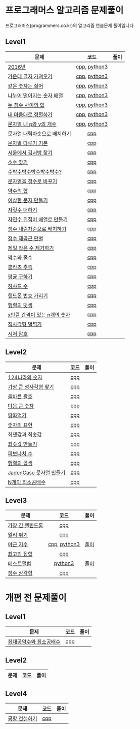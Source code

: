 # 프로그래머스 알고리즘 문제풀이
프로그래머스(programmers.co.kr)의 알고리즘 연습문제 풀이입니다.

## Level1
| 문제 | 코드 | 풀이 |
| ------------- |:-------------:| -----:|
| [2016년](https://programmers.co.kr/learn/courses/30/lessons/12901) | [cpp](cpp/level1_2016.cpp), [python3](python3/level1_2016.py) | |
| [가운데 글자 가져오기](https://programmers.co.kr/learn/courses/30/lessons/12903) | [cpp](cpp/level1_middle_character.cpp), [python3](python3/level1_middle_character.py) | |
| [같은 숫자는 싫어](https://programmers.co.kr/learn/courses/30/lessons/12906) | [cpp](cpp/level1_unique_number.cpp), [python3](python3/level1_unique_number.py) | |
| [나누어 떨어지는 숫자 배열](https://programmers.co.kr/learn/courses/30/lessons/12910) | [cpp](cpp/level1_divisible.cpp), [python3](python3/level1_divisible.py) | |
| [두 정수 사이의 합](https://programmers.co.kr/learn/courses/30/lessons/12912) | [cpp](cpp/level1_sum.cpp), [python3](python3/level1_sum.py) | |
| [내 마음대로 정렬하기](https://programmers.co.kr/learn/courses/30/lessons/12915) | [cpp](cpp/level1_custom_sort.cpp), [python3](python3/level1_custom_sort.py) | |
| [문자열 내 p와 y의 개수](https://programmers.co.kr/learn/courses/30/lessons/12916) | [cpp](cpp/level1_p_and_y_count.cpp), [python3](python3/level1_p_and_y_count.py) | |
| [문자열 내림차순으로 배치하기](https://programmers.co.kr/learn/courses/30/lessons/12917) | [cpp](cpp/level1_character_desc.cpp) | |
| [문자열 다루기 기본](https://programmers.co.kr/learn/courses/30/lessons/12918) | [cpp](cpp/level1_string_control.cpp) | |
| [서울에서 김서방 찾기](https://programmers.co.kr/learn/courses/30/lessons/12919) | [cpp](cpp/level1_find_kim.cpp) | |
| [소수 찾기](https://programmers.co.kr/learn/courses/30/lessons/12921) | [cpp](cpp/level1_numOfPrime.cpp) | |
| [수박수박수박수박수박수?](https://programmers.co.kr/learn/courses/30/lessons/12922) | [cpp](cpp/level1_watermelon.cpp) | |
| [문자열을 정수로 바꾸기](https://programmers.co.kr/learn/courses/30/lessons/12925) | [cpp](cpp/level1_string_to_number.cpp) | |
| [약수의 합](https://programmers.co.kr/learn/courses/30/lessons/12928) | [cpp](cpp/level1_sum_divisor.cpp) | |
| [이상한 문자 만들기](https://programmers.co.kr/learn/courses/30/lessons/12930) | [cpp](cpp/level1_weird_string.cpp) | |
| [자릿수 더하기](https://programmers.co.kr/learn/courses/30/lessons/12931) | [cpp](cpp/level1_sum_digit.cpp) | |
| [자연수 뒤집어 배열로 만들기](https://programmers.co.kr/learn/courses/30/lessons/12932) | [cpp](cpp/level1_number_reverse.cpp) | |
| [정수 내림차순으로 배치하기](https://programmers.co.kr/learn/courses/30/lessons/12933) | [cpp](cpp/level1_number_desc.cpp) | |
| [정수 제곱근 판별](https://programmers.co.kr/learn/courses/30/lessons/12934) | [cpp](cpp/level1_checksquare_root.cpp) | |
| [제일 작은 수 제거하기](https://programmers.co.kr/learn/courses/30/lessons/12935) | [cpp](cpp/level1_find_min.cpp) | |
| [짝수와 홀수](https://programmers.co.kr/learn/courses/30/lessons/12937) | [cpp](cpp/level1_even_and_odd.cpp) | |
| [콜라츠 추측](https://programmers.co.kr/learn/courses/30/lessons/12943) | [cpp](cpp/level1_collatz.cpp) | |
| [평균 구하기](https://programmers.co.kr/learn/courses/30/lessons/12944) | [cpp](cpp/level1_average.cpp) | |
| [하샤드 수](https://programmers.co.kr/learn/courses/30/lessons/12947) | [cpp](cpp/level1_harshad.cpp) | |
| [핸드폰 번호 가리기](https://programmers.co.kr/learn/courses/30/lessons/12948) | [cpp](cpp/level1_number_blind.cpp) | |
| [행렬의 덧셈](https://programmers.co.kr/learn/courses/30/lessons/12950) | [cpp](cpp/level1_matrix_sum.cpp) | |
| [x만큼 간격이 있는 n개의 숫자](https://programmers.co.kr/learn/courses/30/lessons/12954) | [cpp](cpp/level1_distance_array.cpp) | |
| [직사각형 별찍기](https://programmers.co.kr/learn/courses/30/lessons/12969) | [cpp](cpp/level1_star_square.cpp) | |
| [시저 암호](https://programmers.co.kr/learn/courses/30/lessons/12926) | [cpp](cpp/level2_caesar.cpp) | |

## Level2
| 문제 | 코드 | 풀이 |
| ------------- |:-------------:| -----:|
| [124나라의 숫자](https://programmers.co.kr/learn/courses/30/lessons/12899) | [cpp](cpp/level3_124.cpp) | |
| [가장 큰 정사각형 찾기](https://programmers.co.kr/learn/courses/30/lessons/12905) | [cpp](cpp/level2_find_largest_square.cpp) | |
| [올바른 괄호](https://programmers.co.kr/learn/courses/30/lessons/12909) | [cpp](cpp/level1_brackets.cpp) | |
| [다음 큰 숫자](https://programmers.co.kr/learn/courses/30/lessons/12911) | [cpp](cpp/level2_next_big_number.cpp) | |
| [땅따먹기](https://programmers.co.kr/learn/courses/30/lessons/12913) | [cpp](cpp/level2_hopscotch.cpp) | |
| [숫자의 표현](https://programmers.co.kr/learn/courses/30/lessons/12924) | [cpp](cpp/level2_expressions.cpp) | |
| [최댓값과 최솟값](https://programmers.co.kr/learn/courses/30/lessons/12939) | [cpp](cpp/level1_max_and_min.cpp) | |
| [최솟값 만들기](https://programmers.co.kr/learn/challenge_codes/179) | [cpp](cpp/level2_getMinSum.cpp) | |
| [피보나치 수](https://programmers.co.kr/learn/courses/30/lessons/12945) | [cpp](cpp/level1_fibonacci.cpp) | |
| [행렬의 곱셈](https://programmers.co.kr/learn/courses/30/lessons/12949) | [cpp](cpp/level1_productMatrix.cpp) | |
| [JadenCase 문자열 만들기](https://programmers.co.kr/learn/courses/30/lessons/12951) | [cpp](cpp/level1_jaden_case.cpp) | |
| [N개의 최소공배수](https://programmers.co.kr/learn/courses/30/lessons/12953) | [cpp](cpp/level2_nlcm.cpp) | |

## Level3
| 문제 | 코드 | 풀이 |
| ------------- |:-------------:| -----:|
| [가장 긴 팰린드롬](https://programmers.co.kr/learn/courses/30/lessons/12904) | [cpp](cpp/level3_longest_palindrome.cpp) | |
| [멀리 뛰기](https://programmers.co.kr/learn/courses/30/lessons/12914) | [cpp](cpp/level3_jump_case.cpp) | |
| [야근 지수](https://programmers.co.kr/learn/courses/30/lessons/12927) | [cpp](cpp/level3_no_overtime.cpp), [python3](python3/level3_no_overtime.py)  | [풀이](https://rajephon.github.io/blog/2018/10/14/programmers-solution-level3-no-overtime/) |
| [최고의 집합](https://programmers.co.kr/learn/courses/30/lessons/12938) | [cpp](cpp/level3_best_set.cpp) | |
| [베스트앨범](https://programmers.co.kr/learn/courses/30/lessons/42579) | [python3](python3/level3_best_album.py) | [풀이](https://rajephon.github.io/blog/2018/10/14/programmers-solution-hash-best-album/) |
| [정수 삼각형](https://programmers.co.kr/learn/courses/30/lessons/43105) | [cpp](cpp/level3_integer_triangle.cpp) |  |

# 개편 전 문제풀이
## Level1
| 문제 | 코드 | 풀이 |
| ------------- |:-------------:| -----:|
| [최대공약수와 최소공배수](https://programmers.co.kr/learn/challenge_codes/149) | [cpp](cpp/level1_gcdlcm.cpp) | |


## Level2
| 문제 | 코드 | 풀이 |
| ------------- |:-------------:| -----:|

## Level4
| 문제 | 코드 | 풀이 |
| ------------- |:-------------:| -----:|
| [공항 건설하기](https://programmers.co.kr/learn/challenge_codes/183) | [cpp](cpp/level4_chooseCity.cpp) | |
